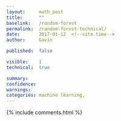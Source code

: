 ```yaml
---
layout: 	math_post
title:  	""
baselink:	/random-forest
permalink:	/random-forest-technical/
date:   	2017-01-12  <!--site.time-->
author:		Gavin	

published: 	false

visible:	1
technical:	true

summary:	
confidence:
warnings: 
categories:	machine learning, 
---
```



{%  include comments.html %}